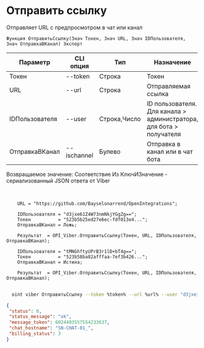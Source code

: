 ﻿---
sidebar_position: 6
---

# Отправить ссылку
 Отправляет URL с предпросмотром в чат или канал



`Функция ОтправитьСсылку(Знач Токен, Знач URL, Знач IDПользователя, Знач ОтправкаВКанал) Экспорт`

  | Параметр | CLI опция | Тип | Назначение |
  |-|-|-|-|
  | Токен | --token | Строка | Токен |
  | URL | --url | Строка | Отправляемая ссылка |
  | IDПользователя | --user | Строка,Число | ID пользователя. Для канала > администратора, для бота > получателя |
  | ОтправкаВКанал | --ischannel | Булево | Отправка в канал или в чат бота |

  
  Возвращаемое значение:   Соответствие Из КлючИЗначение - сериализованный JSON ответа от Viber

<br/>




```bsl title="Пример кода"
    URL = "https://github.com/Bayselonarrend/OpenIntegrations";

    IDПользователя = "d3jxe61Z4W73nmNkjYGgZg==";
    Токен          = "523b5b25ed27e6ec-fdf013e4...";
    ОтправкаВКанал = Ложь;

    Результат  = OPI_Viber.ОтправитьСсылку(Токен, URL, IDПользователя, ОтправкаВКанал);

    IDПользователя = "tMNGhftyUPrB3r1lD+bT4g==";
    Токен          = "523b58ba82afffaa-7ef3b426...";
    ОтправкаВКанал = Истина;

    Результат  = OPI_Viber.ОтправитьСсылку(Токен, URL, IDПользователя, ОтправкаВКанал);
```



```sh title="Пример команды CLI"
    
  oint viber ОтправитьСсылку --token %token% --url %url% --user "d3jxe1111111111jYGgZg" --ischannel %ischannel%

```

```json title="Результат"
{
 "status": 0,
 "status_message": "ok",
 "message_token": 6024493557554233637,
 "chat_hostname": "SN-CHAT-01_",
 "billing_status": 3
}
```
